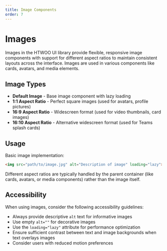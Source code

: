 ```yaml
---
title: Image Components
order: 7
---
```


# Images

Images in the HTWOO UI library provide flexible, responsive image components with support for different aspect ratios to maintain consistent layouts across the interface. Images are used in various components like cards, avatars, and media elements.

## Image Types

* **Default Image** - Base image component with lazy loading
* **1:1 Aspect Ratio** - Perfect square images (used for avatars, profile pictures)
* **16:9 Aspect Ratio** - Widescreen format (used for video thumbnails, card images)
* **16:10 Aspect Ratio** - Alternative widescreen format (used for Teams splash cards)

## Usage

Basic image implementation:

```html
<img src="path/to/image.jpg" alt="Description of image" loading="lazy">
```

Different aspect ratios are typically handled by the parent container (like cards, avatars, or media components) rather than the image itself.

## Accessibility

When using images, consider the following accessibility guidelines:

* Always provide descriptive `alt` text for informative images
* Use empty `alt=""` for decorative images
* Use the `loading="lazy"` attribute for performance optimization
* Ensure sufficient contrast between text and image backgrounds when text overlays images
* Consider users with reduced motion preferences
